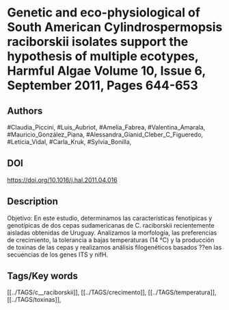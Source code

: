 # Genetic and eco-physiological  of South American Cylindrospermopsis raciborskii isolates support the hypothesis of multiple ecotypes, Harmful Algae Volume 10, Issue 6, September 2011, Pages 644-653
## Authors
#Claudia_Piccini, #Luis_Aubriot, #Amelia_Fabrea, #Valentina_Amarala, #Mauricio_González_Piana, #Alessandra_Gianid_Cleber_C_Figueredo, #Leticia_Vidal, #Carla_Kruk, #Sylvia_Bonilla, 
## DOI
 https://doi.org/10.1016/j.hal.2011.04.016
## Description
Objetivo: En este estudio, determinamos las características fenotípicas y genotípicas de dos cepas sudamericanas de C. raciborskii recientemente aisladas obtenidas de Uruguay. Analizamos la morfología, las preferencias de crecimiento, la tolerancia a bajas temperaturas (14 °C) y la producción de toxinas de las cepas y realizamos análisis filogenéticos basados ??en las secuencias de los genes ITS y nifH.
## Tags/Key words
[[../TAGS/c__raciborskii]], [[../TAGS/crecimento]], [[../TAGS/temperatura]], [[../TAGS/toxinas]], 